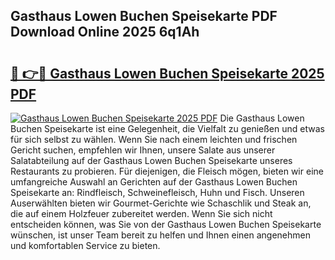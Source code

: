 ## Gasthaus Lowen Buchen Speisekarte PDF Download Online 2025 6q1Ah

# <h2><a href="http://gccb9a.nevu.top/?p=Gasthaus+Lowen+Buchen+Speisekarte">🔗 👉🔴 Gasthaus Lowen Buchen Speisekarte 2025 PDF</a></h2>

[![Gasthaus Lowen Buchen Speisekarte 2025 PDF](https://i.imgur.com/dBaPXMq.png)](http://gccb9a.nevu.top/?p=Gasthaus+Lowen+Buchen+Speisekarte)
Die Gasthaus Lowen Buchen Speisekarte ist eine Gelegenheit, die Vielfalt zu genießen und etwas für sich selbst zu wählen. Wenn Sie nach einem leichten und frischen Gericht suchen, empfehlen wir Ihnen, unsere Salate aus unserer Salatabteilung auf der Gasthaus Lowen Buchen Speisekarte unseres Restaurants zu probieren. Für diejenigen, die Fleisch mögen, bieten wir eine umfangreiche Auswahl an Gerichten auf der Gasthaus Lowen Buchen Speisekarte an: Rindfleisch, Schweinefleisch, Huhn und Fisch. Unseren Auserwählten bieten wir Gourmet-Gerichte wie Schaschlik und Steak an, die auf einem Holzfeuer zubereitet werden. Wenn Sie sich nicht entscheiden können, was Sie von der Gasthaus Lowen Buchen Speisekarte wünschen, ist unser Team bereit zu helfen und Ihnen einen angenehmen und komfortablen Service zu bieten.
